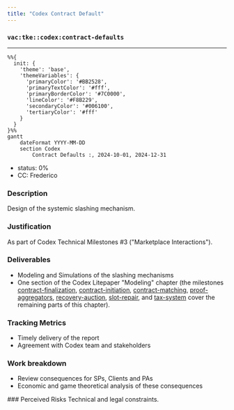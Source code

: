 ```yaml
---
title: "Codex Contract Default"
---
```

### `vac:tke::codex:contract-defaults`
---

```mermaid
%%{ 
  init: { 
    'theme': 'base', 
    'themeVariables': { 
      'primaryColor': '#BB2528', 
      'primaryTextColor': '#fff', 
      'primaryBorderColor': '#7C0000', 
      'lineColor': '#F8B229', 
      'secondaryColor': '#006100', 
      'tertiaryColor': '#fff' 
    } 
  } 
}%%
gantt
	dateFormat YYYY-MM-DD
	section Codex
		Contract Defaults :, 2024-10-01, 2024-12-31
```

- status: 0%
- CC: Frederico

### Description
Design of the systemic slashing mechanism.

### Justification
As part of Codex Technical Milestones #3 ("Marketplace Interactions").

### Deliverables
- Modeling and Simulations of the slashing mechanisms
- One section of the Codex Litepaper "Modeling" chapter (the milestones [contract-finalization](contract-finalization.md), [contract-initiation](contract-initiation.md), [contract-matching](contract-matching.md), [proof-aggregators](proof-aggregators.md), [recovery-auction](recovery-auction.md), [slot-repair](slot-repair.md), and [tax-system](tax-system.md) cover the remaining parts of this chapter).

### Tracking Metrics
- Timely delivery of the report
- Agreement with Codex team and stakeholders

### Work breakdown
- Review consequences for SPs, Clients and PAs
- Economic and game theoretical analysis of these consequences

### Perceived Risks
Technical and legal constraints.
